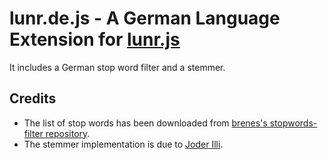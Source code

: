 lunr.de.js - A German Language Extension for [lunr.js](http://lunrjs.com/)
==========================================================================

It includes a German stop word filter and a stemmer.

Credits
-------

* The list of stop words has been downloaded from [brenes's stopwords-filter repository](https://github.com/brenes/stopwords-filter).
* The stemmer implementation is due to [Joder Illi](https://github.com/lambdafu/porter-stemmer/blob/master/german.js).